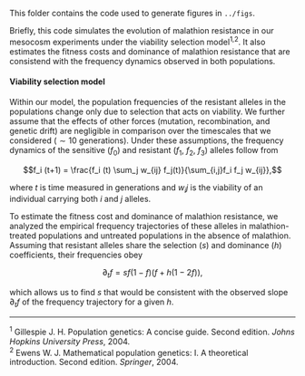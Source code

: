 This folder contains the code used to generate figures in `../figs`.

Briefly, this code simulates the evolution of malathion resistance in our mesocosm experiments under the viability selection model<sup>1,2</sup>. It also estimates the fitness costs and dominance of malathion resistance that are consistend with the frequency dynamics observed in both populations.

#### Viability selection model 

Within our model, the population frequencies of the resistant alleles in the populations change only due to selection that acts on viability. We further assume that the effects of other forces (mutation, recombination, and genetic drift) are negligible in comparison over the timescales that we considered ($\sim10$ generations). Under these assumptions, the frequency dynamics of the sensitive ($f_0$) and resistant ($f_1$, $f_2$, $f_3$) alleles follow from  
```math
f_i (t+1) = \frac{f_i (t) \sum_j w_{ij} f_j(t)}{\sum_{i,j}f_i f_j w_{ij}},
```
where $t$ is time measured in generations and $w_ij$ is the viability of an individual carrying both $i$ and $j$ alleles.   

To estimate the fitness cost and dominance of malathion resistance, we analyzed the empirical frequency trajectories of these alleles in malathion-treated populations and untreated populations in the absence of malathion. Assuming that resistant alleles share the selection ($s$) and dominance ($h$) coefficients, their frequencies obey
```math
    \partial_t f = sf(1-f)(f+h(1-2f)),
```
which allows us to find $s$ that would be consistent with the observed slope $\partial_t f$ of the frequency trajectory for a given $h$.

-------------
<sup>1</sup> Gillespie J. H. Population genetics: A concise guide. Second edition. _Johns Hopkins University Press_, 2004.  
<sup>2</sup> Ewens W. J. Mathematical population genetics: I. A theoretical introduction. Second edition. _Springer_, 2004.
